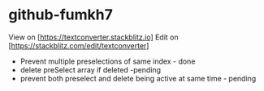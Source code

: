 # github-fumkh7

View on [https://textconverter.stackblitz.io]
Edit on [https://stackblitz.com/edit/textconverter]
<ul>
<li>Prevent multiple preselections of same index - done</li>
<li>delete preSelect array if deleted -pending </li>
<li>prevent both preselect and delete being active at same time - pending</li>
</ul>